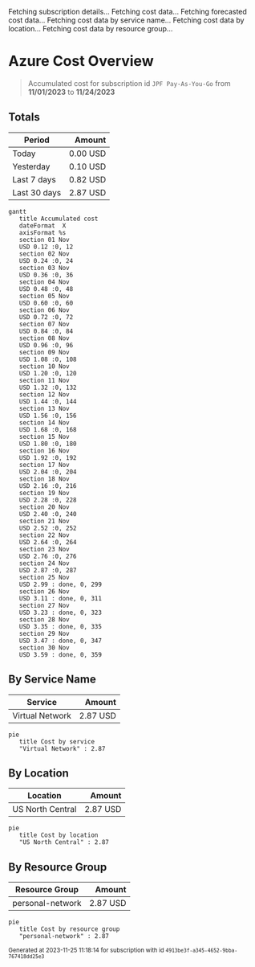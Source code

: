 Fetching subscription details...
Fetching cost data...
Fetching forecasted cost data...
Fetching cost data by service name...
Fetching cost data by location...
Fetching cost data by resource group...
# Azure Cost Overview

> Accumulated cost for subscription id `JPF Pay-As-You-Go` from **11/01/2023** to **11/24/2023**

## Totals

|Period|Amount|
|---|---:|
|Today|0.00 USD|
|Yesterday|0.10 USD|
|Last 7 days|0.82 USD|
|Last 30 days|2.87 USD|

```mermaid
gantt
   title Accumulated cost
   dateFormat  X
   axisFormat %s
   section 01 Nov
   USD 0.12 :0, 12
   section 02 Nov
   USD 0.24 :0, 24
   section 03 Nov
   USD 0.36 :0, 36
   section 04 Nov
   USD 0.48 :0, 48
   section 05 Nov
   USD 0.60 :0, 60
   section 06 Nov
   USD 0.72 :0, 72
   section 07 Nov
   USD 0.84 :0, 84
   section 08 Nov
   USD 0.96 :0, 96
   section 09 Nov
   USD 1.08 :0, 108
   section 10 Nov
   USD 1.20 :0, 120
   section 11 Nov
   USD 1.32 :0, 132
   section 12 Nov
   USD 1.44 :0, 144
   section 13 Nov
   USD 1.56 :0, 156
   section 14 Nov
   USD 1.68 :0, 168
   section 15 Nov
   USD 1.80 :0, 180
   section 16 Nov
   USD 1.92 :0, 192
   section 17 Nov
   USD 2.04 :0, 204
   section 18 Nov
   USD 2.16 :0, 216
   section 19 Nov
   USD 2.28 :0, 228
   section 20 Nov
   USD 2.40 :0, 240
   section 21 Nov
   USD 2.52 :0, 252
   section 22 Nov
   USD 2.64 :0, 264
   section 23 Nov
   USD 2.76 :0, 276
   section 24 Nov
   USD 2.87 :0, 287
   section 25 Nov
   USD 2.99 : done, 0, 299
   section 26 Nov
   USD 3.11 : done, 0, 311
   section 27 Nov
   USD 3.23 : done, 0, 323
   section 28 Nov
   USD 3.35 : done, 0, 335
   section 29 Nov
   USD 3.47 : done, 0, 347
   section 30 Nov
   USD 3.59 : done, 0, 359
```

## By Service Name

|Service|Amount|
|---|---:|
|Virtual Network|2.87 USD|

```mermaid
pie
   title Cost by service
   "Virtual Network" : 2.87
```

## By Location

|Location|Amount|
|---|---:|
|US North Central|2.87 USD|

```mermaid
pie
   title Cost by location
   "US North Central" : 2.87
```

## By Resource Group

|Resource Group|Amount|
|---|---:|
|personal-network|2.87 USD|

```mermaid
pie
   title Cost by resource group
   "personal-network" : 2.87
```

<sup>Generated at 2023-11-25 11:18:14 for subscription with id `4913be3f-a345-4652-9bba-767418dd25e3`</sup>
